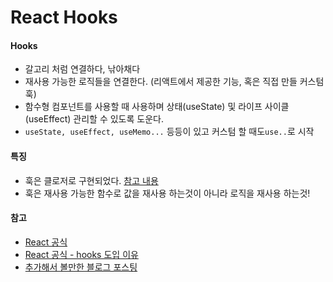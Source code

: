 # React Hooks

#### Hooks

* 갈고리 처럼 연결하다, 낚아채다
* 재사용 가능한 로직들을 연결한다. (리액트에서 제공한 기능, 혹은 직접 만들 커스텀 훅)
* 함수형 컴포넌트를 사용할 때 사용하며 상태(useState) 및 라이프 사이클(useEffect) 관리할 수 있도록 도운다.
* `useState, useEffect, useMemo...` 등등이 있고 커스텀 할 때도`use..`로 시작

&#x20;

#### 특징

* 훅은 클로저로 구현되었다. [참고 내용](https://velog.io/@jjunyjjuny/React-useState%EB%8A%94-%EC%96%B4%EB%96%BB%EA%B2%8C-%EB%8F%99%EC%9E%91%ED%95%A0%EA%B9%8C)
* 훅은 재사용 가능한 함수로 값을 재사용 하는것이 아니라 로직을 재사용 하는것!

&#x20;

#### 참고

* [React 공식](https://ko.reactjs.org/docs/hooks-overview.html)
* [React 공식 - hooks 도입 이유](https://ko.reactjs.org/docs/hooks-intro.html#motivation)
* [추가해서 볼만한 블로그 포스팅](https://defineall.tistory.com/900)
